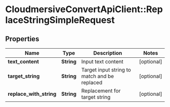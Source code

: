 # CloudmersiveConvertApiClient::ReplaceStringSimpleRequest

## Properties
Name | Type | Description | Notes
------------ | ------------- | ------------- | -------------
**text_content** | **String** | Input text content | [optional] 
**target_string** | **String** | Target input string to match and be replaced | [optional] 
**replace_with_string** | **String** | Replacement for target string | [optional] 


